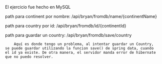 El ejercicio fue hecho en MySQL

 path para continent por nombre:
 		/api/bryan/fromdb/name/{continentName}

 path para country por id:
 		/api/bryan/fromdb/id/{continentId}

 path para guardar un country:
 		/api/bryan/fromdb/save/country

 		Aquí es donde tengo un problema, al intentar guardar un Country, se puede guardar utilizando la funcion save() de spring data, cuando el id ya existe. De otra manera, el servidor manda error de hibernate que no puedo resolver. 